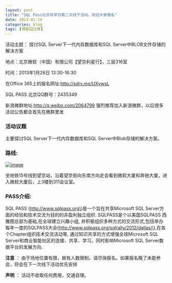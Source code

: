 ```yaml
---
layout: post
title: "SQL Pass北京将举办第二次线下活动，欢迎大家报名"
date: 2013-01-14
categories: blog
tags: [博客园迁移]
---
```


活动主题： 探讨SQL Server下一代内存数据库和SQL Server中BLOB文件存储的解决方案

地点：北京微软（中国）有限公司【望京利星行】，三层316室

时间：2013年1月26日 13:30-16:30

在Office 365上的报名网址:<http://sdrv.ms/UXywsL>

SQL PASS 北京QQ群号：2435349

新浪微群地址:<http://q.weibo.com/2064799> 强烈推荐加入新浪微群，以后很多活动公告都会首先在微群里发

### 活动议题

主要探讨SQL Server下一代内存数据库和SQL Server中Blob存储的解决方案。

### 路线:

[![image](https://cdn.jsdelivr.net/gh/careyson/careyson.github.io@main/assets/images/2013-01-14-sql-pass/sql-pass-14151752-fd6776fe36304067a51e9cefb41a3e4b.png)](//images0.cnblogs.com/blog/35368/201301/14151751-b848f282403148b08871b5c2ef781417.png)

坐地铁15号线到望京站，沿着望京街向东南方向走会看到微软大厦和奔驰大厦。进入微软大厦后，上3楼到311会议室。

### PASS介绍:

SQL PASS \(http://www.sqlpass.org\)是一个旨在共享Microsoft SQL Server方面的经验和技术交流为目的的非盈利独立组织. SQLPASS是个以美国SQLPASS 西雅图总部为基础,在全球建立兴趣小组, 并积极组织多种方式的交流形式,包括举办每年一度的SQLPASS大会\(http://www.sqlpass.org/sqlrally/2012/dallas/\),在各个Chapter组织技术交流活动等, 通过知识共享的方式增强全球Microsoft SQL Server和商业智能社区的连接、共享、学习，同时影响Microsoft SQL Server数据平台的发展方向.

**注意** ： 由于场地位置有限，故有人数限制，请尽快报名。如果报名晚了未能参会，将会在下一次线下活动优先安排

**声明** ： 活动不收取任何费用，交通自理。 
